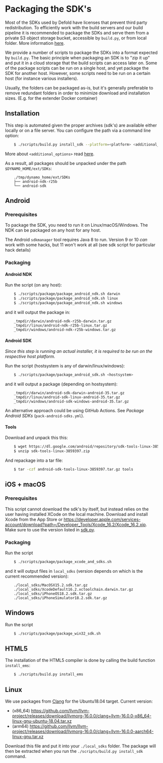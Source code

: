 # Packaging the SDK's

Most of the SDKs used by Defold have licenses that prevent third party redistribution. To efficiently work with the build servers and our build pipeline it is recommended to package the SDKs and serve them from a private S3 object storage bucket, accessible by `build.py`, or from local folder. More information [here](./../../README_BUILD.md#step-3---installing-sdks-mostly-optional). 

We provide a number of scripts to package the SDKs into a format expected by `build.py`. The basic principle when packaging an SDK is to "zip it up" and put it in a cloud storage that the build scripts can access later on. Some of the package scripts can be run on a single host, and yet package the SDK for another host. However, some scripts need to be run on a certain host (for instance various installers).

Usually, the folders can be packaged as-is, but it's generally preferable to remove redundant folders in order to minimize download and installation sizes.
(E.g. for the extender Docker container)

## Installation

This step is automated given the proper archives (sdk's) are available either locally or on a file server.
You can configure the path via a command line option:

```sh
	$ ./scripts/build.py install_sdk --platform=<platform> <additional_options>
```
More about `<additional_options>` read [here](./../../README_BUILD.md#step-3---installing-sdks-mostly-optional).


As a result, all packages should be unpacked under the path `$DYNAMO_HOME/ext/SDKs`:

```
	./tmp/dynamo_home/ext/SDKs
	├── android-ndk-r25b
	└── android-sdk
```

## Android

### Prerequisites

To package the SDK, you need to run it on Linux/macOS/Windows.
The NDK can be packaged on any host for any host.

The Android `sdkmanager` tool requires Java 8 to run.
Version 9 or 10 _can_ work with some hacks, but 11 won't work at all (see sdk script for particular hack details)

### Packaging

#### Android NDK

Run the script (on any host):

```sh
	$ ./scripts/package/package_android_ndk.sh darwin
	$ ./scripts/package/package_android_ndk.sh linux
	$ ./scripts/package/package_android_ndk.sh windows
```

and it will output the package in:

```
	_tmpdir/darwin/android-ndk-r25b-darwin.tar.gz
	_tmpdir/linux/android-ndk-r25b-linux.tar.gz
	_tmpdir/windows/android-ndk-r25b-windows.tar.gz
```

#### Android SDK

*Since this step is running an actual installer, it is required to be run on the respective host platform.*

Run the script (hostsystem is any of darwin/linux/windows):

```sh
	$ ./scripts/package/package_android_sdk.sh <hostsystem>
```

and it will output a package (depending on hostsystem):

```
	_tmpdir/darwin/android-sdk-darwin-android-35.tar.gz
	_tmpdir/linux/android-sdk-linux-android-35.tar.gz
	_tmpdir/windows/android-sdk-windows-android-35.tar.gz
```

An alternative approach could be using GitHub Actions. See *Package Android SDKs* (`pack-android-sdks.yml`).  

#### Tools

Download and unpack this this:

```sh
	$ wget https://dl.google.com/android/repository/sdk-tools-linux-3859397.zip
	$ unzip sdk-tools-linux-3859397.zip
```

And repackage into a tar file:

```sh
	$ tar -czf android-sdk-tools-linux-3859397.tar.gz tools
```


## iOS + macOS

### Prerequisites

This script cannot download the sdk's by itself, but instead relies on the user having installed XCode on the local machine. Download and install Xcode from the App Store or https://developer.apple.com/services-account/download?path=/Developer_Tools/Xcode_16.2/Xcode_16.2.xip. Make sure to use the version listed in [sdk.py](https://github.com/defold/defold/blob/dev/build_tools/sdk.py).

### Packaging

Run the script

```sh
	$ ./scripts/package/package_xcode_and_sdks.sh
```

and it will output files in `local_sdks` (version depends on which is the current recommended version):

```
	./local_sdks/MacOSX15.2.sdk.tar.gz
	./local_sdks/XcodeDefault16.2.xctoolchain.darwin.tar.gz
	./local_sdks/iPhoneOS18.2.sdk.tar.gz
	./local_sdks/iPhoneSimulator18.2.sdk.tar.gz
```

## Windows

Run the script

```sh
	$ ./scripts/package/package_win32_sdk.sh
```

## HTML5

The installation of the HTML5 compiler is done by calling the build function `install_ems`:

```sh
	$ ./scripts/build.py install_ems
```

## Linux

We use packages from [Clang](https://github.com/llvm/llvm-project/releases) for the Ubuntu18.04 target.
Current version:
* (x86_64) https://github.com/llvm/llvm-project/releases/download/llvmorg-16.0.0/clang+llvm-16.0.0-x86_64-linux-gnu-ubuntu-18.04.tar.xz
* (arm64) https://github.com/llvm/llvm-project/releases/download/llvmorg-16.0.0/clang+llvm-16.0.0-aarch64-linux-gnu.tar.xz

Download this file and put it into your `./local_sdks` folder.
The package will then be extracted when you run the `./scripts/build.py install_sdk` command.

